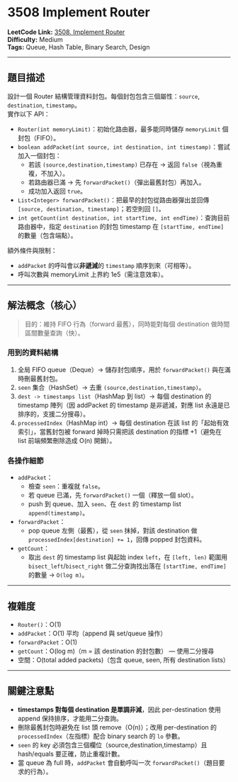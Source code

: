 # 3508 Implement Router

**LeetCode Link:** [3508. Implement Router](https://leetcode.com/problems/implement-router/)  
**Difficulty:** Medium  
**Tags:** Queue, Hash Table, Binary Search, Design

---

## 題目描述
設計一個 Router 結構管理資料封包。每個封包包含三個屬性：`source`, `destination`, `timestamp`。  
實作以下 API：

- `Router(int memoryLimit)`：初始化路由器，最多能同時儲存 `memoryLimit` 個封包（FIFO）。
- `boolean addPacket(int source, int destination, int timestamp)`：嘗試加入一個封包：
  - 若該 `(source,destination,timestamp)` 已存在 → 返回 `false`（視為重複，不加入）。
  - 若路由器已滿 → 先 `forwardPacket()`（彈出最舊封包）再加入。
  - 成功加入返回 `true`。
- `List<Integer> forwardPacket()`：把最早的封包從路由器彈出並回傳 `[source, destination, timestamp]`；若空則回 `[]`。
- `int getCount(int destination, int startTime, int endTime)`：查詢目前路由器中，指定 `destination` 的封包 timestamp 在 `[startTime, endTime]` 的數量（包含端點）。

額外條件與限制：
- `addPacket` 的呼叫會以**非遞減**的 `timestamp` 順序到來（可相等）。
- 呼叫次數與 memoryLimit 上界約 1e5（需注意效率）。

---

## 解法概念（核心）
> 目的：維持 FIFO 行為（forward 最舊），同時能對每個 destination 做時間區間數量查詢（快）。

### 用到的資料結構
1. 全局 FIFO queue（Deque）→ 儲存封包順序，用於 `forwardPacket()` 與在滿時刪最舊封包。  
2. `seen` 集合（HashSet）→ 去重 `(source,destination,timestamp)`。  
3. `dest -> timestamps list`（HashMap 到 list）→ 每個 destination 的 timestamp 陣列（因 addPacket 的 timestamp 是非遞減，對應 list 永遠是已排序的，支援二分搜尋）。  
4. `processedIndex`（HashMap int）→ 每個 destination 在該 list 的「起始有效索引」，當舊封包被 forward 掉時只需把該 destination 的指標 +1（避免在 list 前端頻繁刪除造成 O(n) 開銷）。

### 各操作細節
- `addPacket`：
  - 檢查 `seen`：重複就 `false`。
  - 若 queue 已滿，先 `forwardPacket()` 一個（釋放一個 slot）。
  - push 到 queue、加入 `seen`、在 `dest` 的 timestamp list `append(timestamp)`。
- `forwardPacket`：
  - pop queue 左側（最舊），從 `seen` 抹掉，對該 destination 做 `processedIndex[destination] += 1`，回傳 popped 封包資料。
- `getCount`：
  - 取出 `dest` 的 timestamp list 與起始 index `left`，在 `[left, len)` 範圍用 `bisect_left`/`bisect_right` 做二分查詢找出落在 `[startTime, endTime]` 的數量 → `O(log m)`。

---

## 複雜度
- `Router()`：O(1)
- `addPacket`：O(1) 平均（append 與 set/queue 操作）
- `forwardPacket`：O(1)
- `getCount`：O(log m)（m = 該 destination 的封包數） — 使用二分搜尋
- 空間：O(total added packets)（包含 queue, seen, 所有 destination lists）

---

## 關鍵注意點
- **timestamps 對每個 destination 是單調非減**，因此 per-destination 使用 append 保持排序，才能用二分查詢。
- 刪除最舊封包時避免在 list 頭 remove（O(n)）；改用 per-destination 的 `processedIndex`（左指標）配合 binary search 的 `lo` 參數。
- `seen` 的 key 必須包含三個欄位（source,destination,timestamp）且 hash/equals 要正確，防止重複計數。
- 當 queue 為 full 時，`addPacket` 會自動呼叫一次 `forwardPacket()`（題目要求的行為）。
